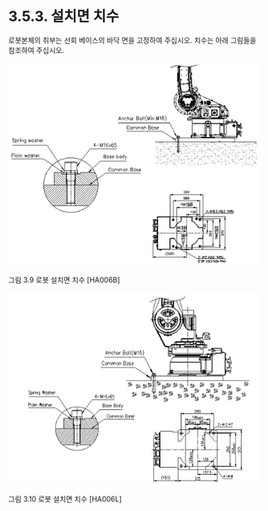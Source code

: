 ﻿# 3.5.3. 설치면 치수

로봇본체의 취부는 선회 베이스의 바닥 면을 고정하여 주십시오. 치수는 아래 그림들을 참조하여 주십시오.

![](../../_assets/그림_3.9_로봇_설치면_치수.png)

그림 3.9 로봇 설치면 치수 [HA006B]

![](../../_assets/그림_3.10_로봇_설치면_치수.png)

그림 3.10 로봇 설치면 치수 [HA006L]
